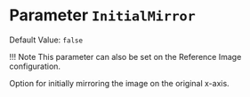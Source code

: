 # Parameter `InitialMirror`
Default Value: `false`
    
!!! Note
    This parameter can also be set on the Reference Image configuration.

Option for initially mirroring the image on the original x-axis.
